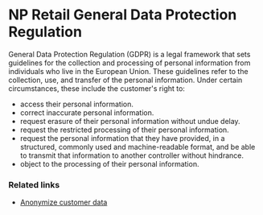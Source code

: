 # NP Retail General Data Protection Regulation

General Data Protection Regulation (GDPR) is a legal framework that sets guidelines for the collection and processing of personal information from individuals who live in the European Union. These guidelines refer to the collection, use, and transfer of the personal information. Under certain circumstances, these include the customer's right to: 

- access their personal information.
- correct inaccurate personal information.
- request erasure of their personal information without undue delay.
- request the restricted processing of their personal information.
- request the personal information that they have provided, in a structured, commonly used and machine-readable format, and be able to transmit that information to another controller without hindrance.
- object to the processing of their personal information.

### Related links
- [Anonymize customer data](./howto/anonymize-customer-data.md)
